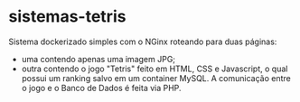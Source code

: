 # sistemas-tetris
Sistema dockerizado simples com o NGinx roteando para duas páginas: 
- uma contendo apenas uma imagem JPG;
- outra contendo o jogo "Tetris" feito em HTML, CSS e Javascript, o qual possui um ranking salvo em um container MySQL. A comunicação entre o jogo e o Banco de Dados é feita via PHP.
